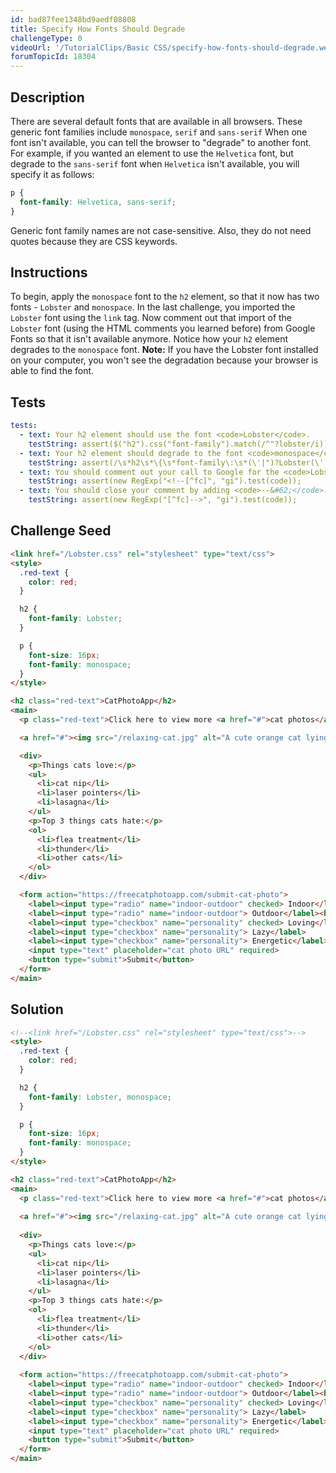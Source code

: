 ```yaml
---
id: bad87fee1348bd9aedf08808
title: Specify How Fonts Should Degrade
challengeType: 0
videoUrl: '/TutorialClips/Basic CSS/specify-how-fonts-should-degrade.webm'
forumTopicId: 18304
---
```


## Description
<section id='description'>
There are several default fonts that are available in all browsers. These generic font families include <code>monospace</code>, <code>serif</code> and <code>sans-serif</code>
When one font isn't available, you can tell the browser to "degrade" to another font.
For example, if you wanted an element to use the <code>Helvetica</code> font, but degrade to the <code>sans-serif</code> font when <code>Helvetica</code> isn't available, you will specify it as follows:

```css
p {
  font-family: Helvetica, sans-serif;
}
```

Generic font family names are not case-sensitive. Also, they do not need quotes because they are CSS keywords.
</section>

## Instructions
<section id='instructions'>
To begin, apply the <code>monospace</code> font to the <code>h2</code> element, so that it now has two fonts - <code>Lobster</code> and <code>monospace</code>.
In the last challenge, you imported the <code>Lobster</code> font using the <code>link</code> tag. Now comment out that import of the <code>Lobster</code> font (using the HTML comments you learned before) from Google Fonts so that it isn't available anymore. Notice how your <code>h2</code> element degrades to the <code>monospace</code> font.
<strong>Note:</strong> If you have the Lobster font installed on your computer, you won't see the degradation because your browser is able to find the font.
</section>

## Tests
<section id='tests'>

```yml
tests:
  - text: Your h2 element should use the font <code>Lobster</code>.
    testString: assert($("h2").css("font-family").match(/^"?lobster/i));
  - text: Your h2 element should degrade to the font <code>monospace</code> when <code>Lobster</code> is not available.
    testString: assert(/\s*h2\s*\{\s*font-family\:\s*(\'|")?Lobster(\'|")?,\s*monospace\s*;\s*\}/gi.test(code));
  - text: You should comment out your call to Google for the <code>Lobster</code> font by putting <code>&#60;!--</code> in front of it.
    testString: assert(new RegExp("<!--[^fc]", "gi").test(code));
  - text: You should close your comment by adding <code>--&#62;</code>.
    testString: assert(new RegExp("[^fc]-->", "gi").test(code));

```

</section>

## Challenge Seed
<section id='challengeSeed'>

<div id='html-seed'>

```html
<link href="/Lobster.css" rel="stylesheet" type="text/css">
<style>
  .red-text {
    color: red;
  }

  h2 {
    font-family: Lobster;
  }

  p {
    font-size: 16px;
    font-family: monospace;
  }
</style>

<h2 class="red-text">CatPhotoApp</h2>
<main>
  <p class="red-text">Click here to view more <a href="#">cat photos</a>.</p>

  <a href="#"><img src="/relaxing-cat.jpg" alt="A cute orange cat lying on its back."></a>

  <div>
    <p>Things cats love:</p>
    <ul>
      <li>cat nip</li>
      <li>laser pointers</li>
      <li>lasagna</li>
    </ul>
    <p>Top 3 things cats hate:</p>
    <ol>
      <li>flea treatment</li>
      <li>thunder</li>
      <li>other cats</li>
    </ol>
  </div>

  <form action="https://freecatphotoapp.com/submit-cat-photo">
    <label><input type="radio" name="indoor-outdoor" checked> Indoor</label>
    <label><input type="radio" name="indoor-outdoor"> Outdoor</label><br>
    <label><input type="checkbox" name="personality" checked> Loving</label>
    <label><input type="checkbox" name="personality"> Lazy</label>
    <label><input type="checkbox" name="personality"> Energetic</label><br>
    <input type="text" placeholder="cat photo URL" required>
    <button type="submit">Submit</button>
  </form>
</main>
```

</div>



</section>

## Solution
<section id='solution'>

```html
<!--<link href="/Lobster.css" rel="stylesheet" type="text/css">-->
<style>
  .red-text {
    color: red;
  }

  h2 {
    font-family: Lobster, monospace;
  }

  p {
    font-size: 16px;
    font-family: monospace;
  }
</style>

<h2 class="red-text">CatPhotoApp</h2>
<main>
  <p class="red-text">Click here to view more <a href="#">cat photos</a>.</p>
  
  <a href="#"><img src="/relaxing-cat.jpg" alt="A cute orange cat lying on its back."></a>
  
  <div>
    <p>Things cats love:</p>
    <ul>
      <li>cat nip</li>
      <li>laser pointers</li>
      <li>lasagna</li>
    </ul>
    <p>Top 3 things cats hate:</p>
    <ol>
      <li>flea treatment</li>
      <li>thunder</li>
      <li>other cats</li>
    </ol>
  </div>
  
  <form action="https://freecatphotoapp.com/submit-cat-photo">
    <label><input type="radio" name="indoor-outdoor" checked> Indoor</label>
    <label><input type="radio" name="indoor-outdoor"> Outdoor</label><br>
    <label><input type="checkbox" name="personality" checked> Loving</label>
    <label><input type="checkbox" name="personality"> Lazy</label>
    <label><input type="checkbox" name="personality"> Energetic</label><br>
    <input type="text" placeholder="cat photo URL" required>
    <button type="submit">Submit</button>
  </form>
</main>
```

</section>
